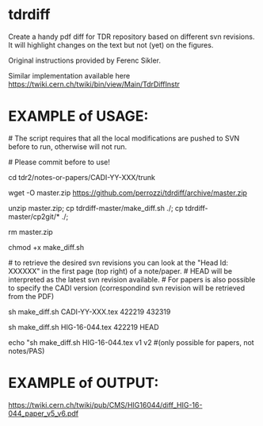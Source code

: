 # tdrdiff

Create a handy pdf diff for TDR repository based on different svn revisions. It will highlight changes on the text but not (yet) on the figures.

Original instructions provided by Ferenc Sikler.

Similar implementation available here https://twiki.cern.ch/twiki/bin/view/Main/TdrDiffInstr

# EXAMPLE of USAGE:

\# The script requires that all the local modifications are pushed to SVN before to run, otherwise will not run.

\# Please commit before to use!

cd tdr2/notes-or-papers/CADI-YY-XXX/trunk

wget -O master.zip https://github.com/perrozzi/tdrdiff/archive/master.zip

unzip master.zip; cp tdrdiff-master/make_diff.sh ./; cp tdrdiff-master/cp2git/* ./;

rm master.zip

chmod +x make_diff.sh

\# to retrieve the desired svn revisions you can look at the "Head Id: XXXXXX" in the first page (top right) of a note/paper. 
\# HEAD will be interpreted as the latest svn revision available.
\# For papers is also possible to specify the CADI version (correspondind svn revision will be retrieved from the PDF)

sh make_diff.sh CADI-YY-XXX.tex 422219 432319

sh make_diff.sh HIG-16-044.tex 422219 HEAD

echo "sh make_diff.sh HIG-16-044.tex v1 v2    \#(only possible for papers, not notes/PAS)


# EXAMPLE of OUTPUT:
https://twiki.cern.ch/twiki/pub/CMS/HIG16044/diff_HIG-16-044_paper_v5_v6.pdf
